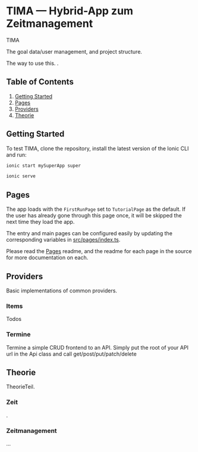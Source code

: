 # TIMA — Hybrid-App zum Zeitmanagement

TIMA

The goal data/user management, and project structure.

The way to use this.
.

## Table of Contents

1. [Getting Started](#getting-started)
2. [Pages](#pages)
3. [Providers](#providers)
4. [Theorie](#Theorie)

## <a name="getting-started"></a>Getting Started

To test TIMA, clone the repository, install the latest version of the Ionic CLI and run:

```bash
ionic start mySuperApp super
```

```bash
ionic serve
```

## Pages

The app loads with the `FirstRunPage` set to `TutorialPage` as the default. If
the user has already gone through this page once, it will be skipped the next
time they load the app.

The entry and main pages can be configured easily by updating the corresponding
variables in
[src/pages/index.ts](https://github.com/ionic-team/starters/blob/master/ionic-angular/official/super/src/pages/index.ts).

Please read the
[Pages](https://github.com/ionic-team/starters/tree/master/ionic-angular/official/super/src/pages)
readme, and the readme for each page in the source for more documentation on
each.

## Providers

Basic implementations of common providers.

### Items

Todos

### Termine

Termine
  a simple CRUD frontend to an API. Simply put the root of
  your API url in the Api class and call get/post/put/patch/delete 

## Theorie

TheorieTeil. 

### Zeit

.

### Zeitmanagement

...
